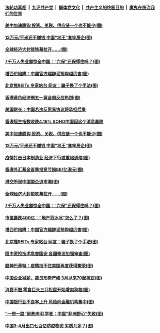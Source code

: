 ####  [法轮功真相](../../../../basic/blob/master/README.md?t=05050901) &nbsp;|&nbsp; [九评共产党](../../../../9ping.md/blob/master/README.md?t=05050901) &nbsp;|&nbsp; [解体党文化](../../../../jtdwh.md/blob/master/README.md?t=05050901)  &nbsp;|&nbsp; [共产主义的终极目的](../../../../gczydzjmd.md/blob/master/README.md?t=05050901) &nbsp;|&nbsp; [魔鬼在统治我们的世界](../../../../mgztzwmdsj.md/blob/master/README.md?t=05050901) 

#### [美中加速脱钩 投资、关税、供应链一个也不能少(图)](../pages/p5/932099.md?t=05050901) 

#### [13万元/平米还不赚钱 中国“地王”套牢房企(图)](../pages/p5/932092.md?t=05050901) 

#### [全球经济大封锁铁幕拉开……(图)](../pages/p5/932024.md?t=05050901) 

#### [7千万人失业震惊全中国：“六保”还保得住吗？(图)](../pages/p5/932049.md?t=05050901) 

#### [塔西佗陷阱：中国官方越辟谣抢购越厉害(图)](../pages/p5/932033.md?t=05050901) 

#### [北京推REITs 专家站台 网友：骗子换了个手法(图)](../pages/p5/932050.md?t=05050901) 

#### [香港黄色经济圈五一黄金周反应热烈(图)](../pages/p5/932137.md?t=05050901) 

#### [美国财长：中国若违反贸易协议将承担后果](../pages/p5/932134.md?t=05050901) 

#### [香港恒生指数收跌4.18% SOHO中国因这个消息暴跌](../pages/p5/932100.md?t=05050901) 

#### [美中加速脱钩 投资、关税、供应链一个也不能少(图)](../pages/p5/932099.md?t=05050901) 

#### [13万元/平米还不赚钱 中国“地王”套牢房企(图)](../pages/p5/932092.md?t=05050901) 

#### [疫情打击日本制造业 经济下行或重陷通缩(图)](../pages/p5/932084.md?t=05050901) 

#### [香港外汇基金首季投资亏损861亿港元(图)](../pages/p5/932077.md?t=05050901) 

#### [港交所现中国国企退市潮(图)](../pages/p5/932073.md?t=05050901) 

#### [全球经济大封锁铁幕拉开……(图)](../pages/p5/932024.md?t=05050901) 

#### [7千万人失业震惊全中国：“六保”还保得住吗？(图)](../pages/p5/932049.md?t=05050901) 

#### [市值暴跌400亿：“地产范冰冰”怎么了？(图)](../pages/p5/932046.md?t=05050901) 

#### [塔西佗陷阱：中国官方越辟谣抢购越厉害(图)](../pages/p5/932033.md?t=05050901) 

#### [北京推REITs 专家站台 网友：骗子换了个手法(图)](../pages/p5/932050.md?t=05050901) 

#### [阻中资抢技术危害国安 各国修法加强审查(图)](../pages/p5/932048.md?t=05050901) 

#### [股神巴菲特：疫情挡不住美国再度获得繁荣(图)](../pages/p5/932047.md?t=05050901) 

#### [中国企业减薪、裁员形势严峻 3月以来70起抗议(图)](../pages/p5/932016.md?t=05050901) 

#### [消费不振 零食巨头三只松鼠开始增卖狗粮(图)](../pages/p5/932015.md?t=05050901) 

#### [中国银行业不良率上升 风险向金融机构集中(图)](../pages/p5/932012.md?t=05050901) 

#### [“一带一路”前景未明 学者：中国“非洲野心”失败(图)](../pages/p5/931991.md?t=05050901) 

#### [中国3-4月出口七百亿防疫物资 劣质几多？(图)](../pages/p5/931987.md?t=05050901) 


